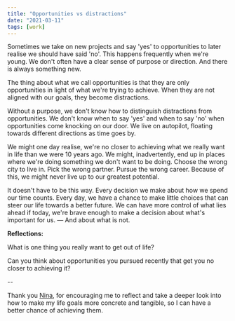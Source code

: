 ```yaml
---
title: "Opportunities vs distractions"
date: "2021-03-11"
tags: [work]
---
```


Sometimes we take on new projects and say 'yes' to opportunities to later realise we should have said 'no'. This happens frequently when we're young. We don't often have a clear sense of purpose or direction. And there is always something new.

The thing about what we call opportunities is that they are only opportunities in light of what we're trying to achieve. When they are not aligned with our goals, they become distractions.

Without a purpose, we don't know how to distinguish distractions from opportunities. We don't know when to say 'yes' and when to say 'no' when opportunities come knocking on our door. We live on autopilot, floating towards different directions as time goes by.

We might one day realise, we're no closer to achieving what we really want in life than we were 10 years ago. We might, inadvertently, end up in places where we're doing something we don't want to be doing. Choose the wrong city to live in. Pick the wrong partner. Pursue the wrong career. Because of this, we might never live up to our greatest potential.

It doesn't have to be this way. Every decision we make about how we spend our time counts. Every day, we have a chance to make little choices that can steer our life towards a better future. We can have more control of what lies ahead if today, we're brave enough to make a decision about what's important for us. — And about what is not.

**Reflections:**

What is one thing you really want to get out of life?

Can you think about opportunities you pursued recently that get you no closer to achieving it?

\--

Thank you [Nina](https://www.linkedin.com/in/nina-zavrieva-ab76625/), for encouraging me to reflect and take a deeper look into how to make my life goals more concrete and tangible, so I can have a better chance of achieving them.
